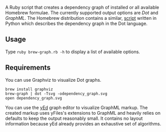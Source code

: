 A Ruby script that creates a dependency graph of installed or all available Homebrew formulae. The currently supported output options are *Dot* and *GraphML*. The Homebrew distribution contains a similar, [script][1] written in Python which describes the dependency graph in the Dot language.

## Usage
Type `ruby brew-graph.rb -h` to display a list of available options.
        
## Requirements
You can use Graphviz to visualize Dot graphs.

    brew install graphviz
    brew-graph | dot -Tsvg -odependency_graph.svg
    open dependency_graph.svg

You can use the [yEd][2] graph editor to visualize GraphML markup. The created markup uses yFiles's extensions to GraphML and heavily relies on defaults to keep the output reasonably small. It contains no layout information because yEd already provides an exhaustive set of algorithms.

[1]: https://github.com/mxcl/homebrew/blob/master/Library/Contributions/examples/brew-graph
[2]: http://www.yworks.com/en/products_yed_about.html